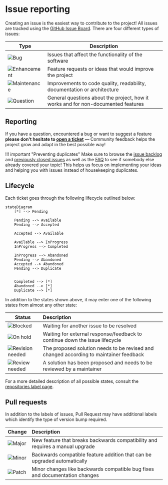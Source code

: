 # Issue reporting

Creating an issue is the easiest way to contribute to the project! All issues are tracked using the [GitHub Issue Board](https://github.com/TilBlechschmidt/WebGrid/issues). There are four different types of issues:

| Type                                                             | Description                                                                       |
|------------------------------------------------------------------|-----------------------------------------------------------------------------------|
| ![Bug](https://img.shields.io/badge/-Bug-red)                    | Issues that affect the functionality of the software                              |
| ![Enhancement](https://img.shields.io/badge/-Enhancement-blue)   | Feature requests or ideas that would improve the project                          |
| ![Maintenance](https://img.shields.io/badge/-Maintenance-yellow) | Improvements to code quality, readability, documentation or architecture          |
| ![Question](https://img.shields.io/badge/-Question-purple)       | General questions about the project, how it works and for non-documented features |

## Reporting

If you have a question, encountered a bug or want to suggest a feature **please don't hesitate to [open a ticket](https://github.com/TilBlechschmidt/WebGrid/issues/new/choose)** — Community feedback helps the project grow and adapt in the best possible way!

!!! important "Preventing duplicates"
    Make sure to browse the [issue backlog](https://github.com/TilBlechschmidt/WebGrid/issues?q=is%3Aopen) and [previously closed issues](https://github.com/TilBlechschmidt/WebGrid/issues?q=is%3Aclosed+) as well as the [FAQ](../faq.md) to see if somebody else already covered your topic! This helps us focus on implementing your ideas and helping you with issues instead of housekeeping duplicates.

## Lifecycle

Each ticket goes through the following lifecycle outlined below:

```mermaid
stateDiagram
	[*] --> Pending

	Pending --> Available
	Pending --> Accepted

	Accepted --> Available

	Available --> InProgress
	InProgress --> Completed

	InProgress --> Abandoned
	Pending --> Abandoned
	Accepted --> Abandoned
    Pending --> Duplicate


    Completed --> [*]
    Abandoned --> [*]
    Duplicate --> [*]
```

In addition to the states shown above, it may enter one of the following states from almost any other state:


| Status                                                                  | Description                                                                            |
|-------------------------------------------------------------------------|:---------------------------------------------------------------------------------------|
| ![Blocked](https://img.shields.io/badge/-Blocked-red)                   | Waiting for another issue to be resolved                                               |
| ![On hold](https://img.shields.io/badge/-On%20hold-red)                 | Waiting for external response/feedback to continue down the issue lifecycle            |
| ![Revision needed](https://img.shields.io/badge/-Revision%20needed-red) | The proposed solution needs to be revised and changed according to maintainer feedback |
| ![Review needed](https://img.shields.io/badge/-Review%20needed-yellow)  | A solution has been proposed and needs to be reviewed by a maintainer                  |

For a more detailed description of all possible states, consult the [repositories label page](https://github.com/TilBlechschmidt/WebGrid/labels).

## Pull requests

In addition to the labels of issues, Pull Request may have additional labels which identify the type of version bump required.

| Change                                               | Description                                                                   |
|------------------------------------------------------|:------------------------------------------------------------------------------|
| ![Major](https://img.shields.io/badge/-Major-ff80ff) | New feature that breaks backwards compatibility and requires a manual upgrade |
| ![Minor](https://img.shields.io/badge/-Minor-ffb3ff) | Backwards compatible feature addition that can be upgraded automatically      |
| ![Patch](https://img.shields.io/badge/-Patch-ffc6ff) | Minor changes like backwards compatible bug fixes and documentation changes   |